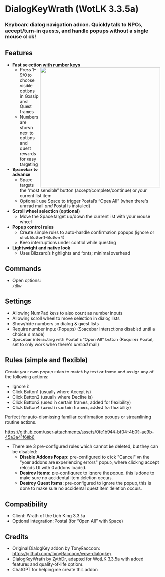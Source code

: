 # DialogKeyWrath (WotLK 3.3.5a)

### Keyboard dialog navigation addon. Quickly talk to NPCs, accept/turn-in quests, and handle popups without a single mouse click!

## Features

- **Fast selection with number keys** <img height="390" float="right" align="right" src="https://github.com/user-attachments/assets/5a63daa2-c67f-4e48-b6ca-f0b4612fd467" />
  - Press 1–9/0 to choose visible options in Gossip and Quest frames
  - Numbers are shown next to options and quest rewards for easy targeting
- **Spacebar to advance**
  - Space targets the “most sensible” button (accept/complete/continue) or your current list item
  - Optional: use Space to trigger Postal’s “Open All” (when there's unread mail *and* Postal is installed)
- **Scroll wheel selection (optional)**
  - Move the Space target up/down the current list with your mouse wheel
- **Popup control rules**
  - Create simple rules to auto-handle confirmation popups (ignore or click Button1-Button4)
  - Keep interruptions under control while questing
- **Lightweight and native look**
  - Uses Blizzard’s highlights and fonts; minimal overhead 

## Commands

- Open options:  
  `/dkw`

## Settings


- Allowing NumPad keys to also count as number inputs 
- Allowing scroll wheel to move selection in dialog lists
- Show/hide numbers on dialog & quest lists
- Require number input (Popups) (Spacebar interactions disabled until a choice is made)
- Spacebar interacting with Postal's “Open All” button (Requires Postal, set to only work when there's *unread* mail)

## Rules (simple and flexible)

Create your own popup rules to match by text or frame and assign any of the following actions:
- Ignore it
- Click Button1 (usually where Accept is)
- Click Button2 (usually where Decline is)
- Click Button3 (used in certain frames, added for flexibility)
- Click Button4 (used in certain frames, added for flexibility)

Perfect for auto-dismissing familiar confirmation popups or streamlining routine actions.  


https://github.com/user-attachments/assets/0fe1b944-bf04-4b09-ae9b-45a3a41f68b6


- There are 3 pre-configured rules which cannot be deleted, but they can be disabled:
  - **Disable Addons Popup:** pre-configured to click "Cancel" on the "your addons are experiencing errors" popup, where clicking accept reloads UI with 0 addons loaded.
  - **Destroy Items:** pre-configured to ignore the popup, this is done to make sure no accidental item deletion occurs.
  - **Destroy Quest Items:** pre-configured to ignore the popup, this is done to make sure no accidental quest item deletion occurs.

## Compatibility

- Client: Wrath of the Lich King 3.3.5a
- Optional integration: Postal (for “Open All” with Space)

## Credits

- Original DialogKey addon by TonyRaccoon:  https://github.com/TonyRaccoon/wow-dialogkey
- DialogKeyWrath by ZythDr, adapted for WotLK 3.3.5a with added features and quality-of-life options
- ChatGPT for helping me create this addon
